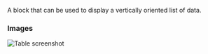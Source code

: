 A block that can be used to display a vertically oriented list of data.

### Images

![Table screenshot](https://gitlab.com/appsemble/appsemble/-/raw/0.35.14/config/assets/list.png)
